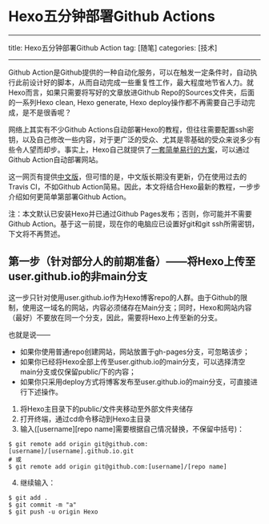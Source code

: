 # Hexo五分钟部署Github Actions
---

title: Hexo五分钟部署Github Action
tag: [随笔]
categories: [技术]

---
Github Action是Github提供的一种自动化服务，可以在触发一定条件时，自动执行此前设计好的脚本，从而自动完成一些重复性工作，最大程度地节省人力。就Hexo而言，如果只需要将写好的文章放进Github Repo的Sources文件夹，后面的一系列Hexo clean, Hexo generate, Hexo deploy操作都不再需要自己手动完成，是不是很香呢？

<!--more-->

网络上其实有不少Github Actions自动部署Hexo的教程，但往往需要配置ssh密钥，以及自己修改一些内容，对于更广泛的受众、尤其是零基础的受众来说多少有些令人望而却步。事实上，Hexo自己就提供了[一套简单易行的方案](https://hexo.io/docs/github-pages.html)，可以通过Github Action自动部署网站。

这一网页有提供[中文版](https://hexo.io/zh-cn/docs/github-pages)，但可惜的是，中文版长期没有更新，仍在使用过去的Travis CI，不如Github Action简易。因此，本文将结合Hexo最新的教程，一步步介绍如何更简单第部署Github Action。

注：本文默认已安装Hexo并已通过Github Pages发布；否则，你可能并不需要Github Action。基于这一前提，现在你的电脑应已设置好git和git ssh所需密钥，下文将不再赘述。

## 第一步（针对部分人的前期准备）——将Hexo上传至user.github.io的非main分支
这一步只针对使用user.github.io作为Hexo博客repo的人群。由于Github的限制，使用这一域名的网站，内容必须储存在Main分支；同时，Hexo和网站内容（最好）不要放在同一个分支，因此，需要将Hexo上传至新的分支。

也就是说——
- 如果你使用普通repo创建网站，网站放置于gh-pages分支，可忽略该步；
- 如果你已经将Hexo全部上传至user.github.io的main分支，可以选择清空main分支或仅保留public/下的内容；
- 如果你只采用deploy方式将博客发布至user.github.io的main分支，可直接进行下述操作。

1. 将Hexo主目录下的public/文件夹移动至外部文件夹储存
2. 打开终端，通过cd命令移动到Hexo主目录
3. 输入([username][repo name]需要根据自己情况替换，不保留中括号)：

```
$ git remote add origin git@github.com:[username]/[username].github.io.git
# 或
$ git remote add origin git@github.com:[username]/[repo name]
```

4. 继续输入：

```
$ git add .
$ git commit -m "a"
$ git push -u origin Hexo
```

